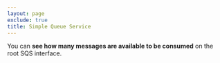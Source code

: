 ```yaml
---
layout: page
exclude: true
title: Simple Queue Service
---
```


You can **see how many messages are available to be consumed** on the root SQS interface.
<!--stackedit_data:
eyJoaXN0b3J5IjpbOTczNDkwMjk1XX0=
-->